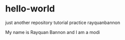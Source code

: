 # hello-world
just another repository tutorial practice rayquanbannon
 
 
 My name is Rayquan Bannon and I am a modi
